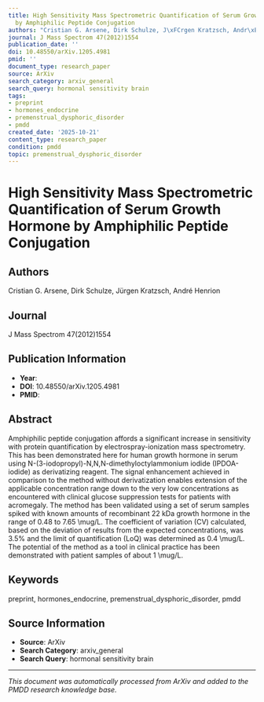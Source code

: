 ```yaml
---
title: High Sensitivity Mass Spectrometric Quantification of Serum Growth Hormone
  by Amphiphilic Peptide Conjugation
authors: "Cristian G. Arsene, Dirk Schulze, J\xFCrgen Kratzsch, Andr\xE9 Henrion"
journal: J Mass Spectrom 47(2012)1554
publication_date: ''
doi: 10.48550/arXiv.1205.4981
pmid: ''
document_type: research_paper
source: ArXiv
search_category: arxiv_general
search_query: hormonal sensitivity brain
tags:
- preprint
- hormones_endocrine
- premenstrual_dysphoric_disorder
- pmdd
created_date: '2025-10-21'
content_type: research_paper
condition: pmdd
topic: premenstrual_dysphoric_disorder
---
```


# High Sensitivity Mass Spectrometric Quantification of Serum Growth Hormone by Amphiphilic Peptide Conjugation

## Authors
Cristian G. Arsene, Dirk Schulze, Jürgen Kratzsch, André Henrion

## Journal
J Mass Spectrom 47(2012)1554

## Publication Information
- **Year**: 
- **DOI**: 10.48550/arXiv.1205.4981
- **PMID**: 

## Abstract
Amphiphilic peptide conjugation affords a significant increase in sensitivity with protein quantification by electrospray-ionization mass spectrometry. This has been demonstrated here for human growth hormone in serum using N-(3-iodopropyl)-N,N,N-dimethyloctylammonium iodide (IPDOA-iodide) as derivatizing reagent. The signal enhancement achieved in comparison to the method without derivatization enables extension of the applicable concentration range down to the very low concentrations as encountered with clinical glucose suppression tests for patients with acromegaly. The method has been validated using a set of serum samples spiked with known amounts of recombinant 22 kDa growth hormone in the range of 0.48 to 7.65 \mug/L. The coefficient of variation (CV) calculated, based on the deviation of results from the expected concentrations, was 3.5% and the limit of quantification (LoQ) was determined as 0.4 \mug/L. The potential of the method as a tool in clinical practice has been demonstrated with patient samples of about 1 \mug/L.

## Keywords
preprint, hormones_endocrine, premenstrual_dysphoric_disorder, pmdd

## Source Information
- **Source**: ArXiv
- **Search Category**: arxiv_general
- **Search Query**: hormonal sensitivity brain

---
*This document was automatically processed from ArXiv and added to the PMDD research knowledge base.*
